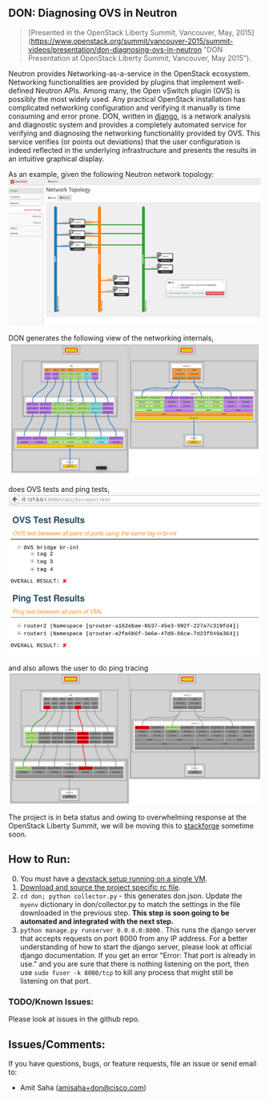 ## DON: Diagnosing OVS in Neutron

> [Presented in the OpenStack Liberty Summit, Vancouver, May, 2015]
(https://www.openstack.org/summit/vancouver-2015/summit-videos/presentation/don-diagnosing-ovs-in-neutron "DON Presentation at OpenStack Liberty Summit, Vancouver, May 2015").

Neutron provides Networking-as-a-service in the OpenStack ecosystem. Networking
functionalities are provided by plugins that implement well-defined Neutron
APIs. Among many, the Open vSwitch plugin (OVS) is possibly the most widely
used. Any practical OpenStack installation has complicated networking
configuration and verifying it manually is time consuming and error prone.
DON, written in [django](https://www.djangoproject.com/), is a network analysis
and diagnostic system and provides a
completely automated service for verifying and diagnosing the
networking functionality provided by OVS. This service verifies (or points out
deviations) that the user configuration is indeed reflected in the underlying
infrastructure and presents the results in an intuitive graphical display.

As an example, given the following Neutron network topology:
![Neutron: Network Topology](/don/static/net_topology.PNG "Neutron: Network Topology")

DON generates the following view of the networking internals,
![DON: Internal View](/don/static/don_internal.PNG "DON: Internal View")

does OVS tests and ping tests,
![DON: Analysis](/don/static/don_analysis.PNG "DON: Analysis")

and also allows the user to do ping tracing
![DON: Ping Tracer](/don/static/don_ping_notworking.PNG "DON: Ping Tracer")

The project is in beta status and owing to overwhelming response at the
OpenStack Liberty Summit, we will be moving this to
[stackforge](https://github.com/stackforge) sometime soon.

## How to Run:

0. You must have a [devstack setup running on a single VM](http://docs.openstack.org/developer/devstack/guides/single-vm.html).
1. [Download and source the project specific rc file](http://docs.openstack.org/user-guide/common/cli_set_environment_variables_using_openstack_rc.html).
2. `cd don; python collector.py` - this generates don.json. Update the `myenv` dictionary in
   don/collector.py to match the settings in the file downloaded in the previous
   step. **This step is soon going to be automated and integrated with the next
   step.**
3. `python manage.py runserver 0.0.0.0:8000.` This runs the django server that
   accepts requests on port 8000 from any IP address. For a better understanding of
   how to start the django server, please look at official django documentation.
   If you get an error "Error: That port is already in use." and you are sure
   that there is nothing listening on the port, then use `sudo fuser -k 8000/tcp`
   to kill any process that might still be listening on that port.

### TODO/Known Issues:
Please look at issues in the github repo.

## Issues/Comments:
If you have questions, bugs, or feature requests, file an issue or send email
to:

* Amit Saha (amisaha+don@cisco.com)
